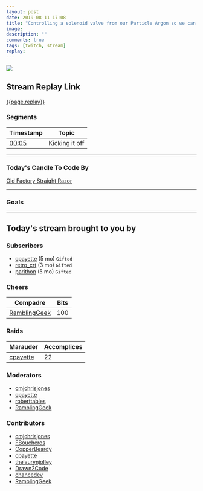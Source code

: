 ```yaml
---
layout: post
date: 2019-08-11 17:08
title: "Controlling a solenoid valve from our Particle Argon so we can water the veggies"
image:
description: ""
comments: true
tags: [twitch, stream]
replay:
---
```


<img src="{{page.image}}"/>

## Stream Replay Link

[{{page.replay}}]({{page.replay}})

<!--more-->

### Segments

| Timestamp | Topic
| ---       | ---
| [00:05]({{page.replay}}?t=305.611) | Kicking it off |

---

### Today's Candle To Code By

[Old Factory Straight Razor](https://amzn.to/2IHHPNJ)

---

### Goals


---

## Today's stream brought to you by

### Subscribers

- [cpayette](https://twitch.tv/cpayette) (5 mo) `Gifted`
- [retro_crt](https://twitch.tv/retro_crt) (3 mo) `Gifted`
- [parithon](https://twitch.tv/parithon) (5 mo) `Gifted`

### Cheers

| Compadre            | Bits        |
| ---                 | ---         |
| [RamblingGeek](https://twitch.tv/ramblinggeek) | 100 |

### Raids

| Marauder            | Accomplices |
| ---                 | ---         |
| [cpayette](https://twitch.tv/cpayette) | 22 |

### Moderators

- [cmjchrisjones](https://twitch.tv/cmjchrisjones)
- [cpayette](https://twitch.tv/cpayette)
- [roberttables](https://twitch.tv/roberttables)
- [RamblingGeek](https://twitch.tv/ramblinggeek)

### Contributors

- [cmjchrisjones](https://twitch.tv/cmjchrisjones)
- [FBoucheros](https://twitch.tv/fboucheros)
- [CopperBeardy](https://twitch.tv/copperbeardy)
- [cpayette](https://twitch.tv/cpayette)
- [thelaurynjolley](https://twitch.tv/thelaurynjolley)
- [Drawn2Code](https://twitch.tv/drawn2code)
- [chancedev](https://twitch.tv/chancedev)
- [RamblingGeek](https://twitch.tv/ramblinggeek)

